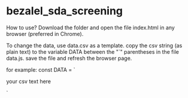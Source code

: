 # bezalel_sda_screening

How to use?
Download the folder and open the file index.html in any browser (preferred in Chrome).

To change the data, use data.csv as a template. 
copy the csv string (as plain text) to the variable DATA between the "`" parentheses in the file data.js.
save the file and refresh the browser page.

for example:
const DATA = \`

your csv text here

\`
